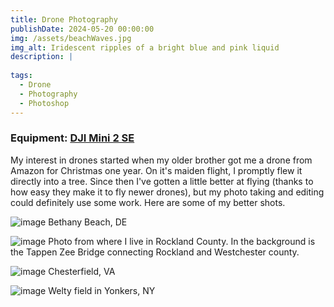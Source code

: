 ```yaml
---
title: Drone Photography
publishDate: 2024-05-20 00:00:00
img: /assets/beachWaves.jpg
img_alt: Iridescent ripples of a bright blue and pink liquid
description: |
 
tags:
  - Drone
  - Photography
  - Photoshop
---
```


### Equipment: <a href="https://store.dji.com/product/dji-mini-2-se?vid=132621"> DJI Mini 2 SE </a>

My interest in drones started when my older brother got me a drone from Amazon for Christmas one year. On it's maiden flight, I promptly flew it directly into a tree. Since then I've gotten a little better at flying (thanks to how easy they make it to fly newer drones), but my photo taking and editing could definitely use some work. Here are some of my better shots.

![image](/assets/MoreWaves.jpg)
Bethany Beach, DE

![image](/assets/Bridge.jpg)
Photo from where I live in Rockland County. In the background is the Tappen Zee Bridge connecting Rockland and Westchester county.

![image](/assets/VA.jpg)
Chesterfield, VA

![image](/assets/WeltyField.jpg)
Welty field in Yonkers, NY